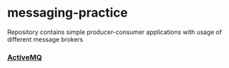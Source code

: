 # messaging-practice

Repository contains simple producer-consumer applications with usage of different message brokers

### [ActiveMQ](messaging-practice-activemq/)